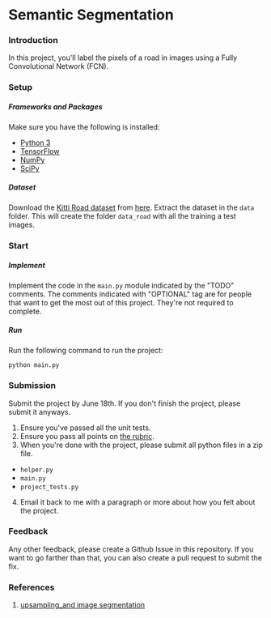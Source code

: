 # Semantic Segmentation
### Introduction
In this project, you'll label the pixels of a road in images using a Fully Convolutional Network (FCN).

### Setup
##### Frameworks and Packages
Make sure you have the following is installed:
 - [Python 3](https://www.python.org/)
 - [TensorFlow](https://www.tensorflow.org/)
 - [NumPy](http://www.numpy.org/)
 - [SciPy](https://www.scipy.org/)
##### Dataset
Download the [Kitti Road dataset](http://www.cvlibs.net/datasets/kitti/eval_road.php) from [here](http://www.cvlibs.net/download.php?file=data_road.zip).  Extract the dataset in the `data` folder.  This will create the folder `data_road` with all the training a test images.

### Start
##### Implement
Implement the code in the `main.py` module indicated by the "TODO" comments.
The comments indicated with "OPTIONAL" tag are for people that want to get the most out of this project.  They're not required to complete.
##### Run
Run the following command to run the project:
```
python main.py
```

### Submission
Submit the project by June 18th. If you don't finish the project, please submit it anyways.
1. Ensure you've passed all the unit tests.
2. Ensure you pass all points on [the rubric](https://review.udacity.com/#!/rubrics/989/view).
3. When you're done with the project, please submit all python files in a zip file.
 - `helper.py`
 - `main.py`
 - `project_tests.py`
4. Email it back to me with a paragraph or more about how you felt about the project.

### Feedback
Any other feedback, please create a Github Issue in this repository. If you want to go farther than that, you can also create a pull request to submit the fix.

### References
1. [upsampling_and image segmentation](http://warmspringwinds.github.io/tensorflow/tf-slim/2016/11/22/upsampling-and-image-segmentation-with-tensorflow-and-tf-slim/)
